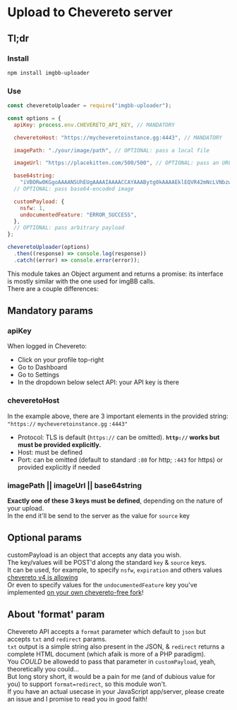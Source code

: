# Upload to Chevereto server

## Tl;dr

### Install

```bash
npm install imgbb-uploader
```

### Use

```javascript
const cheveretoUploader = require("imgbb-uploader");

const options = {
  apiKey: process.env.CHEVERETO_API_KEY, // MANDATORY

  cheveretoHost: "https://mycheveretoinstance.gg:4443", // MANDATORY

  imagePath: "./your/image/path", // OPTIONAL: pass a local file

  imageUrl: "https://placekitten.com/500/500", // OPTIONAL: pass an URL

  base64string:
    "iVBORw0KGgoAAAANSUhEUgAAAAIAAAACCAYAAABytg0kAAAAEklEQVR42mNcLVNbzwAEjDAGACcSA4kB6ARiAAAAAElFTkSuQmCC",
  // OPTIONAL: pass base64-encoded image

  customPayload: {
    nsfw: 1,
    undocumentedFeature: "ERROR_SUCCESS",
  },
  // OPTIONAL: pass arbitrary payload
};

cheveretoUploader(options)
  .then((response) => console.log(response))
  .catch((error) => console.error(error));
```

This module takes an Object argument and returns a promise: its interface is mostly similar with the one used for imgBB calls.  
There are a couple differences:

## Mandatory params

### apiKey

When logged in Chevereto:

- Click on your profile top-right
- Go to Dashboard
- Go to Settings
- In the dropdown below select API: your API key is there

### cheveretoHost

In the example above, there are 3 important elements in the provided string: `"https://` `mycheveretoinstance.gg` `:4443"`

- Protocol: TLS is default (`https://` can be omitted). **`http://` works but must be provided explicitly.**
- Host: must be defined
- Port: can be omitted (default to standard `:80` for http; `:443` for https) or provided explicitly if needed

### imagePath || imageUrl || base64string

**Exactly one of these 3 keys must be defined**, depending on the nature of your upload.  
In the end it'll be send to the server as the value for `source` key

## Optional params

customPayload is an object that accepts any data you wish.  
The key/values will be POST'd along the standard `key` & `source` keys.  
It can be used, for example, to specify `nsfw`, `expiration` and others values [chevereto v4 is allowing](https://v4-docs.chevereto.com/developer/api/api-v1.html#parameters)  
Or even to specify values for the `undocumentedFeature` key you've implemented [on your own chevereto-free fork](https://github.com/rodber/chevereto-free)!

## About 'format' param

Chevereto API accepts a `format` parameter which default to `json` but accepts `txt` and `redirect` params.  
`txt` output is a simple string also present in the JSON, & `redirect` returns a complete HTML document (which afaik is more of a PHP paradigm).  
You _COULD_ be allowedd to pass that parameter in `customPayload`, yeah, theoretically you could...  
But long story short, it would be a pain for me (and of dubious value for you) to support `format=redirect`, so this module won't.  
If you have an actual usecase in your JavaScript app/server, please create an issue and I promise to read you in good faith!

